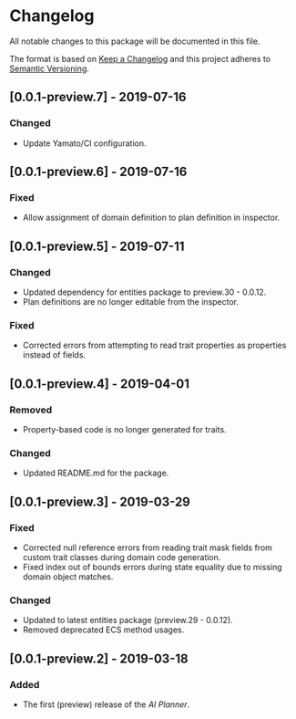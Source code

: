 # Changelog
All notable changes to this package will be documented in this file.

The format is based on [Keep a Changelog](http://keepachangelog.com/en/1.0.0/)
and this project adheres to [Semantic Versioning](http://semver.org/spec/v2.0.0.html).

## [0.0.1-preview.7] - 2019-07-16
### Changed
* Update Yamato/CI configuration.

## [0.0.1-preview.6] - 2019-07-16
### Fixed
* Allow assignment of domain definition to plan definition in inspector.

## [0.0.1-preview.5] - 2019-07-11
### Changed
* Updated dependency for entities package to preview.30 - 0.0.12.
* Plan definitions are no longer editable from the inspector.

### Fixed
* Corrected errors from attempting to read trait properties as properties instead of fields. 

## [0.0.1-preview.4] - 2019-04-01
### Removed
* Property-based code is no longer generated for traits.

### Changed
* Updated README.md for the package.

## [0.0.1-preview.3] - 2019-03-29
### Fixed
* Corrected null reference errors from reading trait mask fields from custom trait classes during domain code generation.
* Fixed index out of bounds errors during state equality due to missing domain object matches.

### Changed
* Updated to latest entities package (preview.29 - 0.0.12).
* Removed deprecated ECS method usages.

## [0.0.1-preview.2] - 2019-03-18
### Added
* The first (preview) release of the *AI Planner*.
